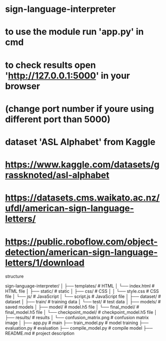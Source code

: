 # sign-language-interpreter

# to use the module run 'app.py' in cmd
# to check results open 'http://127.0.0.1:5000' in your browser 
# (change port number if youre using different port than 5000)



# dataset 'ASL Alphabet' from Kaggle
# https://www.kaggle.com/datasets/grassknoted/asl-alphabet
# https://datasets.cms.waikato.ac.nz/ufdl/american-sign-language-letters/
# https://public.roboflow.com/object-detection/american-sign-language-letters/1/download




structure

sign-language-interpreter/
│
├── templates/               # HTML
│   └── index.html           # HTML file
│
├── static/                  # static
│   ├── css/                 # CSS
│   │   └── style.css        # CSS file
│   └── js/                  # JavaScript
│       └── script.js        # JavaScript file
│
├── dataset/                 # dataset
│   ├── train/               # training data
│   └── test/                # test data
│
├── models/                  # saved models
│   ├── model/               # model.h5 file
│   └── final_model/         # final_model.h5 file
│   └── checkpoint_model/    # checkpoint_model.h5 file
│
├── results/                 # results
│   └── confusion_matrix.png # confusion matrix image
│
├── app.py                   # main
├── train_model.py              # model training
├── evaluation.py         # evaluation
├── compile_model.py           # compile model
├── README.md                # project description


